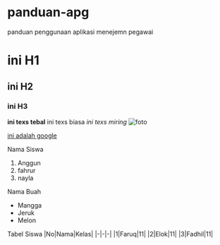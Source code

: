 # panduan-apg
 panduan penggunaan aplikasi menejemn pegawai
 # ini H1
 ## ini H2
 ### ini H3
**ini texs tebal**
ini texs biasa
*ini texs miring*
![foto](https://picsum.photos/200/300)

[ini adalah google](htts://google.com)

Nama Siswa
1. Anggun
2. fahrur
3. nayla

Nama Buah
- Mangga
- Jeruk
- Melon

Tabel Siswa
|No|Nama|Kelas|
|-|-|-|
|1|Faruq|11|
|2|Elok|11|
|3|Fadhil|11|

